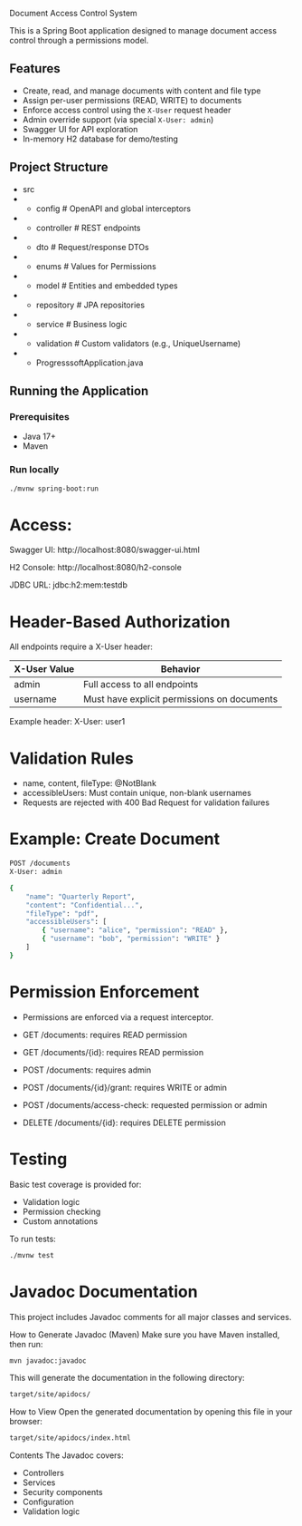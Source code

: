 Document Access Control System

This is a Spring Boot application designed to manage document access control through a permissions model.

## Features

* Create, read, and manage documents with content and file type
* Assign per-user permissions (READ, WRITE) to documents
* Enforce access control using the `X-User` request header
* Admin override support (via special `X-User: admin`)
* Swagger UI for API exploration
* In-memory H2 database for demo/testing

## Project Structure
* src
* - config # OpenAPI and global interceptors
* - controller # REST endpoints
* - dto # Request/response DTOs
* - enums # Values for Permissions
* - model # Entities and embedded types
* - repository # JPA repositories
* - service # Business logic
* - validation # Custom validators (e.g., UniqueUsername)
* - ProgresssoftApplication.java

## Running the Application

### Prerequisites
* Java 17+
* Maven

### Run locally

```bash
./mvnw spring-boot:run

```

# Access:

Swagger UI: http://localhost:8080/swagger-ui.html

H2 Console: http://localhost:8080/h2-console

JDBC URL: jdbc:h2:mem:testdb

# Header-Based Authorization
All endpoints require a X-User header:

| X-User Value | Behavior                                     |
|--------------|----------------------------------------------|
| admin        | Full access to all endpoints                 |
|  username    | Must have explicit permissions on documents  | 

Example header:
X-User: user1

# Validation Rules
* name, content, fileType: @NotBlank
* accessibleUsers: Must contain unique, non-blank usernames
* Requests are rejected with 400 Bad Request for validation failures

# Example: Create Document
```bash
POST /documents
X-User: admin

{
    "name": "Quarterly Report",
    "content": "Confidential...",
    "fileType": "pdf",
    "accessibleUsers": [
        { "username": "alice", "permission": "READ" },
        { "username": "bob", "permission": "WRITE" }
    ]
}
```

# Permission Enforcement
* Permissions are enforced via a request interceptor.

* GET /documents: requires READ permission

* GET /documents/{id}: requires READ permission

* POST /documents: requires admin

* POST /documents/{id}/grant: requires WRITE or admin

* POST /documents/access-check: requested permission or admin

* DELETE /documents/{id}: requires DELETE permission

# Testing
Basic test coverage is provided for:

* Validation logic
* Permission checking
* Custom annotations

To run tests:
```bash
./mvnw test
```

# Javadoc Documentation
This project includes Javadoc comments for all major classes and services.

How to Generate Javadoc (Maven)
Make sure you have Maven installed, then run:

```bash
mvn javadoc:javadoc
```
This will generate the documentation in the following directory:
```bash
target/site/apidocs/
```
How to View
Open the generated documentation by opening this file in your browser:
```bash
target/site/apidocs/index.html
```
Contents
The Javadoc covers:

* Controllers
* Services
* Security components
* Configuration
* Validation logic